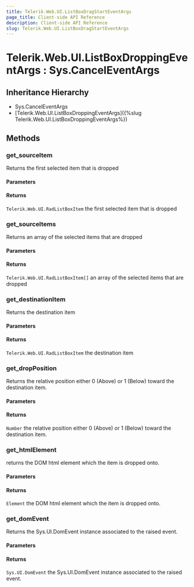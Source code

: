 ```yaml
---
title: Telerik.Web.UI.ListBoxDragStartEventArgs
page_title: Client-side API Reference
description: Client-side API Reference
slug: Telerik.Web.UI.ListBoxDragStartEventArgs
---
```


# Telerik.Web.UI.ListBoxDroppingEventArgs : Sys.CancelEventArgs 

## Inheritance Hierarchy

* Sys.CancelEventArgs
* [Telerik.Web.UI.ListBoxDroppingEventArgs]({%slug Telerik.Web.UI.ListBoxDroppingEventArgs%})

## Methods

###  get_sourceItem

Returns the first selected item that is dropped 

#### Parameters

#### Returns

`Telerik.Web.UI.RadListBoxItem`  the first selected item that is dropped 

###  get_sourceItems

Returns an array of the selected items that are dropped 

#### Parameters

#### Returns

`Telerik.Web.UI.RadListBoxItem[]` an array of the selected items that are dropped 
 

###  get_destinationItem

Returns the destination item

#### Parameters

#### Returns

`Telerik.Web.UI.RadListBoxItem`  the destination item


###  get_dropPosition

Returns the relative position either 0 (Above) or 1 (Below) toward the destination item.

#### Parameters

#### Returns

`Number`  the relative position either 0 (Above) or 1 (Below) toward the destination item.



###  get_htmlElement

returns the DOM html element which the item is dropped onto. 

#### Parameters

#### Returns

`Element` the DOM html element which the item is dropped onto. 


###  get_domEvent

Returns the Sys.UI.DomEvent instance associated to the raised event.

#### Parameters

#### Returns

`Sys.UI.DomEvent` the Sys.UI.DomEvent instance associated to the raised event.

